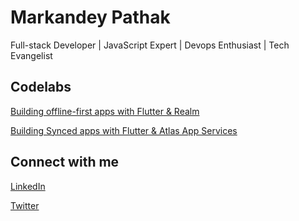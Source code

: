 # Markandey Pathak

Full-stack Developer | JavaScript Expert | Devops Enthusiast | Tech Evangelist

## Codelabs

[Building offline-first apps with Flutter & Realm](https://markandeyp.github.io/flutter-shopping-list-codelab/)

[Building Synced apps with Flutter & Atlas App Services](https://markandeyp.github.io/atlas-app-services-codelab/)

## Connect with me

[LinkedIn](https://www.linkedin.com/in/markp91/)

[Twitter](https://twitter.com/i_markandey)
